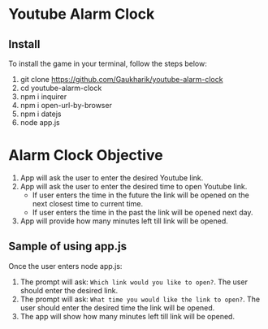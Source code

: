# Youtube Alarm Clock

## Install

To install the game in your terminal, follow the steps below:

1. git clone https://github.com/Gaukharik/youtube-alarm-clock
2. cd youtube-alarm-clock
3. npm i inquirer
4. npm i open-url-by-browser
5. npm i datejs
6. node app.js

# Alarm Clock Objective

1. App will ask the user to enter the desired Youtube link.
2. App will ask the user to enter the desired time to open Youtube link.
   - If user enters the time in the future the link will be opened on the next closest time to current time.
   - If user enters the time in the past the link will be opened next day.
3. App will provide how many minutes left till link will be opened.

## Sample of using app.js

Once the user enters node app.js:

1. The prompt will ask: `Which link would you like to open?`. The user should enter the desired link.
2. The prompt will ask: `What time you would like the link to open?`. The user should enter the desired time the link will be opened.
3. The app will show how many minutes left till link will be opened.
